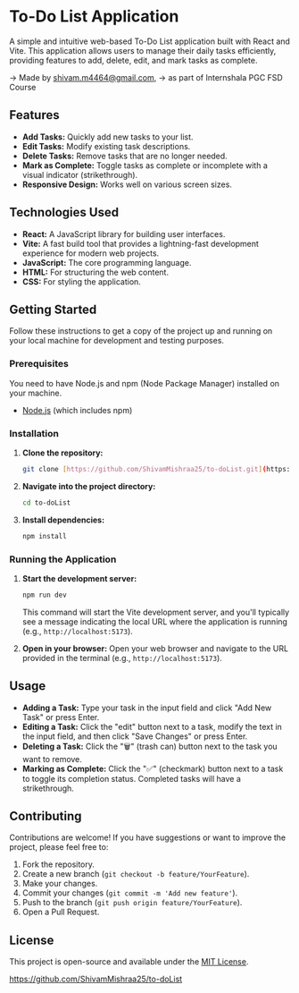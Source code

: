 # To-Do List Application

A simple and intuitive web-based To-Do List application built with React and Vite. This application allows users to manage their daily tasks efficiently, providing features to add, delete, edit, and mark tasks as complete.

-> Made by shivam.m4464@gmail.com,
-> as part of Internshala PGC FSD Course

## Features

* **Add Tasks:** Quickly add new tasks to your list.
* **Edit Tasks:** Modify existing task descriptions.
* **Delete Tasks:** Remove tasks that are no longer needed.
* **Mark as Complete:** Toggle tasks as complete or incomplete with a visual indicator (strikethrough).
* **Responsive Design:** Works well on various screen sizes.

## Technologies Used

* **React:** A JavaScript library for building user interfaces.
* **Vite:** A fast build tool that provides a lightning-fast development experience for modern web projects.
* **JavaScript:** The core programming language.
* **HTML:** For structuring the web content.
* **CSS:** For styling the application.

## Getting Started

Follow these instructions to get a copy of the project up and running on your local machine for development and testing purposes.

### Prerequisites

You need to have Node.js and npm (Node Package Manager) installed on your machine.

* [Node.js](https://nodejs.org/) (which includes npm)

### Installation

1.  **Clone the repository:**
    ```bash
    git clone [https://github.com/ShivamMishraa25/to-doList.git](https://github.com/ShivamMishraa25/to-doList.git)
    ```
2.  **Navigate into the project directory:**
    ```bash
    cd to-doList
    ```
3.  **Install dependencies:**
    ```bash
    npm install
    ```

### Running the Application

1.  **Start the development server:**
    ```bash
    npm run dev
    ```
    This command will start the Vite development server, and you'll typically see a message indicating the local URL where the application is running (e.g., `http://localhost:5173`).

2.  **Open in your browser:**
    Open your web browser and navigate to the URL provided in the terminal (e.g., `http://localhost:5173`).

## Usage

* **Adding a Task:** Type your task in the input field and click "Add New Task" or press Enter.
* **Editing a Task:** Click the "edit" button next to a task, modify the text in the input field, and then click "Save Changes" or press Enter.
* **Deleting a Task:** Click the "🗑️" (trash can) button next to the task you want to remove.
* **Marking as Complete:** Click the "✅" (checkmark) button next to a task to toggle its completion status. Completed tasks will have a strikethrough.

## Contributing

Contributions are welcome! If you have suggestions or want to improve the project, please feel free to:

1.  Fork the repository.
2.  Create a new branch (`git checkout -b feature/YourFeature`).
3.  Make your changes.
4.  Commit your changes (`git commit -m 'Add new feature'`).
5.  Push to the branch (`git push origin feature/YourFeature`).
6.  Open a Pull Request.

## License

This project is open-source and available under the [MIT License](https://opensource.org/licenses/MIT).


<!-- Link to the GitHub Repository with the Project -->
https://github.com/ShivamMishraa25/to-doList